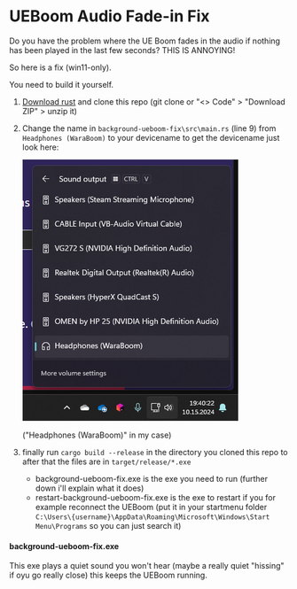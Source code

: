 # UEBoom Audio Fade-in Fix
Do you have the problem where the UE Boom fades in the audio if nothing has been played in the last few seconds?
THIS IS ANNOYING!

So here is a fix (win11-only).

You need to build it yourself.

1. [Download rust](https://www.rust-lang.org/learn/get-started) and clone this repo (git clone or "<> Code" > "Download ZIP" > unzip it)
2. Change the name in `background-ueboom-fix\src\main.rs` (line 9) from `Headphones (WaraBoom)` to your devicename
to get the devicename just look here:

    ![image](image.png) 

    ("Headphones (WaraBoom)" in my case)
4. finally run `cargo build --release` in the directory you cloned this repo to
after that the files are in `target/release/*.exe`
    - background-ueboom-fix.exe is the exe you need to run (further down i'll explain what it does)
    - restart-background-ueboom-fix.exe is the exe to restart if you for example reconnect the UEBoom (put it in your startmenu folder `C:\Users\{username}\AppData\Roaming\Microsoft\Windows\Start Menu\Programs` so you can just search it)

#### background-ueboom-fix.exe
This exe plays a quiet sound you won't hear (maybe a really quiet "hissing" if oyu go really close)
this keeps the UEBoom running.
